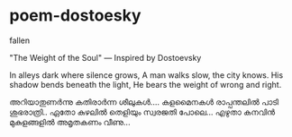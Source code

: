 # poem-dostoesky
fallen

"The Weight of the Soul"
— Inspired by Dostoevsky

In alleys dark where silence grows,
A man walks slow, the city knows.
His shadow bends beneath the light,
He bears the weight of wrong and right.

 അറിയാതുണർന്നു കതിരാർന്ന ശീലുകൾ....
കളമൈനകൾ രാപ്പന്തലിൽ പാടി ശുഭരാത്രി..
ഏതോ കുഴലിൽ തെളിയും സ്വരജതി പോലെ...
എഴുതാ കനവിൻ മുകുളങ്ങളിൽ അമൃതകണം വീണു...



